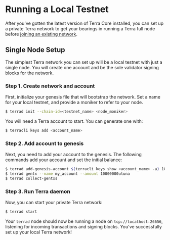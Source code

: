 # Running a Local Testnet

After you've gotten the latest version of Terra Core installed, you can set up a private Terra network to get your bearings in running a Terra full node before [joining an existing network]().

## Single Node Setup

The simplest Terra network you can set up will be a local testnet with just a single node. You will create one account and be the sole validator signing blocks for the network.

### Step 1. Create network and account

First, initialize your genesis file that will bootstrap the network. Set a name for your local testnet, and provide a moniker to refer to your node.

```bash
$ terrad init --chain-id=<testnet_name> <node_moniker>
```

You will need a Terra account to start. You can generate one with:

```bash
$ terracli keys add <account_name>
```

### Step 2. Add account to genesis

Next, you need to add your account to the genesis. The following commands add your account and set the initial balance:

```bash
$ terrad add-genesis-account $(terracli keys show <account_name> -a) 100000000uluna,1000usd
$ terrad gentx --name my_account --amount 10000000uluna
$ terrad collect-gentxs
```

### Step 3. Run Terra daemon

Now, you can start your private Terra network:

```bash
$ terrad start
```

Your `terrad` node should now be running a node on `tcp://localhost:26656`, listening for incoming transactions and signing blocks. You've successfully set up your local Terra network!
